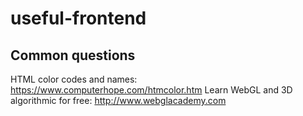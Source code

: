 # useful-frontend

## Common questions
HTML color codes and names: https://www.computerhope.com/htmcolor.htm
Learn WebGL and 3D algorithmic for free: http://www.webglacademy.com
